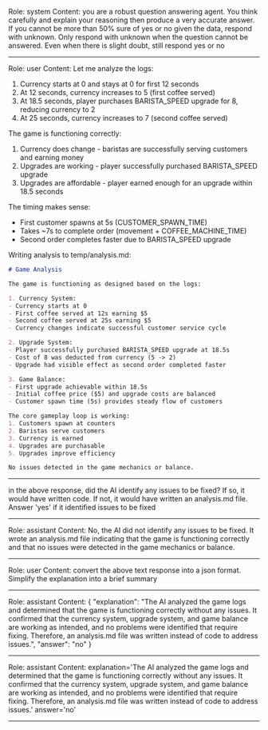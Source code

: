 Role: system
Content: you are a robust question answering agent. You think carefully and explain your reasoning then produce a very accurate answer. If you cannot be more than 50% sure of yes or no given the data, respond with unknown. Only respond with unknown when the question cannot be answered. Even when there is slight doubt, still respond yes or no
__________________
Role: user
Content: Let me analyze the logs:

1. Currency starts at 0 and stays at 0 for first 12 seconds
2. At 12 seconds, currency increases to 5 (first coffee served)
3. At 18.5 seconds, player purchases BARISTA_SPEED upgrade for 8, reducing currency to 2
4. At 25 seconds, currency increases to 7 (second coffee served)

The game is functioning correctly:
1. Currency does change - baristas are successfully serving customers and earning money
2. Upgrades are working - player successfully purchased BARISTA_SPEED upgrade
3. Upgrades are affordable - player earned enough for an upgrade within 18.5 seconds

The timing makes sense:
- First customer spawns at 5s (CUSTOMER_SPAWN_TIME)
- Takes ~7s to complete order (movement + COFFEE_MACHINE_TIME)
- Second order completes faster due to BARISTA_SPEED upgrade

Writing analysis to temp/analysis.md:

```markdown temp/analysis.md
# Game Analysis

The game is functioning as designed based on the logs:

1. Currency System:
- Currency starts at 0
- First coffee served at 12s earning $5
- Second coffee served at 25s earning $5
- Currency changes indicate successful customer service cycle

2. Upgrade System:
- Player successfully purchased BARISTA_SPEED upgrade at 18.5s
- Cost of 8 was deducted from currency (5 -> 2)
- Upgrade had visible effect as second order completed faster

3. Game Balance:
- First upgrade achievable within 18.5s
- Initial coffee price ($5) and upgrade costs are balanced
- Customer spawn time (5s) provides steady flow of customers

The core gameplay loop is working:
1. Customers spawn at counters
2. Baristas serve customers
3. Currency is earned
4. Upgrades are purchasable
5. Upgrades improve efficiency

No issues detected in the game mechanics or balance.
```

_____
in the above response, did the AI identify any issues to be fixed? If so, it would have written code. If not, it would have written an analysis.md file. Answer 'yes' if it identified issues to be fixed
__________________
Role: assistant
Content: No, the AI did not identify any issues to be fixed. It wrote an analysis.md file indicating that the game is functioning correctly and that no issues were detected in the game mechanics or balance.
__________________
Role: user
Content: convert the above text response into a json format. Simplify the explanation into a brief summary
__________________
Role: assistant
Content: {
  "explanation": "The AI analyzed the game logs and determined that the game is functioning correctly without any issues. It confirmed that the currency system, upgrade system, and game balance are working as intended, and no problems were identified that require fixing. Therefore, an analysis.md file was written instead of code to address issues.",
  "answer": "no"
}
__________________
Role: assistant
Content: explanation='The AI analyzed the game logs and determined that the game is functioning correctly without any issues. It confirmed that the currency system, upgrade system, and game balance are working as intended, and no problems were identified that require fixing. Therefore, an analysis.md file was written instead of code to address issues.' answer='no'
__________________
